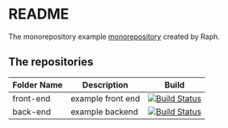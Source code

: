 # README

The monorepository example [monorepository](https://en.wikipedia.org/wiki/Monorepo) created by Raph.

## The repositories

| Folder Name | Description | Build |
|-            |-            |-      |
|front-end | example front end | [![Build Status](https://raphhaddadaus.visualstudio.com/Main/_apis/build/status/monorepos-example.front-end?branchName=master)](https://raphhaddadaus.visualstudio.com/Main/_build/latest?definitionId=18&branchName=master) |
|back-end | example backend | [![Build Status](https://raphhaddadaus.visualstudio.com/Main/_apis/build/status/monorepos-example.back-end?branchName=master)](https://raphhaddadaus.visualstudio.com/Main/_build/latest?definitionId=17&branchName=master) |